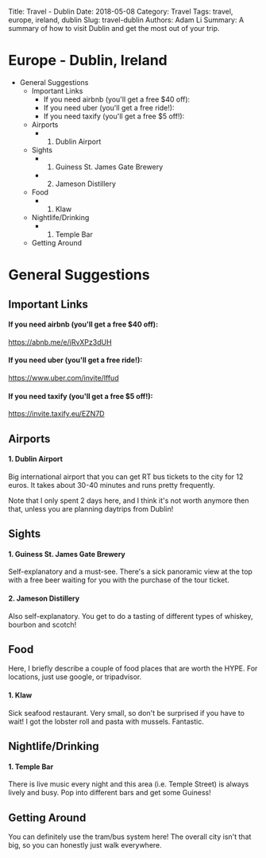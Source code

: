 Title: Travel - Dublin
Date: 2018-05-08
Category: Travel
Tags: travel, europe, ireland, dublin
Slug: travel-dublin
Authors: Adam Li
Summary: A summary of how to visit Dublin and get the most out of your trip.

# Europe - Dublin, Ireland
<!-- MarkdownTOC -->

- General Suggestions
    - Important Links
        - If you need airbnb \(you'll get a free $40 off\):
        - If you need uber \(you'll get a free ride!\):
        - If you need taxify \(you'll get a free $5 off!\):
    - Airports
        - 1. Dublin Airport
    - Sights
        - 1. Guiness St. James Gate Brewery
        - 2. Jameson Distillery
    - Food
        - 1. Klaw
    - Nightlife/Drinking
        - 1. Temple Bar
    - Getting Around

<!-- /MarkdownTOC -->

# General Suggestions

## Important Links
#### If you need airbnb (you'll get a free $40 off):
<a href="https://abnb.me/e/jRvXPz3dUH">https://abnb.me/e/jRvXPz3dUH</a>
#### If you need uber (you'll get a free ride!):
<a href="https://www.uber.com/invite/lffud">https://www.uber.com/invite/lffud</a>
#### If you need taxify (you'll get a free $5 off!):
<a href="https://invite.taxify.eu/EZN7D">https://invite.taxify.eu/EZN7D</a>

## Airports
#### 1. Dublin Airport 
Big international airport that you can get RT bus tickets to the city for 12 euros. It takes about 30-40 minutes and runs pretty frequently.

Note that I only spent 2 days here, and I think it's not worth anymore then that, unless you are planning daytrips from Dublin!

## Sights
#### 1. Guiness St. James Gate Brewery
Self-explanatory and a must-see. There's a sick panoramic view at the top with a free beer waiting for you with the purchase of the tour ticket.

#### 2. Jameson Distillery
Also self-explanatory. You get to do a tasting of different types of whiskey, bourbon and scotch! 

## Food
Here, I briefly describe a couple of food places that are worth the HYPE. For locations, just use google, or tripadvisor.

#### 1. Klaw
Sick seafood restaurant. Very small, so don't be surprised if you have to wait! I got the lobster roll and pasta with mussels. Fantastic.

## Nightlife/Drinking
#### 1. Temple Bar
There is live music every night and this area (i.e. Temple Street) is always lively and busy. Pop into different bars and get some Guiness!

## Getting Around
You can definitely use the tram/bus system here! The overall city isn't that big, so you can honestly just walk everywhere.
